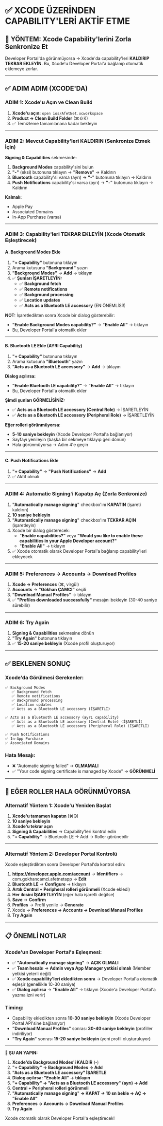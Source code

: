 # ✅ XCODE ÜZERİNDEN CAPABILITY'LERİ AKTİF ETME

## 🎯 YÖNTEM: Xcode Capability'lerini Zorla Senkronize Et

Developer Portal'da görünmüyorsa → Xcode'da capability'leri **KALDIRIP TEKRAR EKLEYİN**. Bu, Xcode'u Developer Portal'a bağlanıp otomatik eklemeye zorlar.

---

## ✅ ADIM ADIM (XCODE'DA)

### ADIM 1: Xcode'u Açın ve Clean Build

1. **Xcode'u açın:** `open ios/AfetNet.xcworkspace`
2. **Product → Clean Build Folder** (⌘⇧K)
3. ✅ Temizleme tamamlanana kadar bekleyin

---

### ADIM 2: Mevcut Capability'leri KALDIRIN (Senkronize Etmek İçin)

**Signing & Capabilities** sekmesinde:

1. **Background Modes** capability'sini bulun
2. **"-"** (eksi) butonuna tıklayın → **"Remove"** → Kaldırın
3. **Bluetooth** capability'si varsa (ayrı) → **"-"** butonuna tıklayın → Kaldırın
4. **Push Notifications** capability'si varsa (ayrı) → **"-"** butonuna tıklayın → Kaldırın

**Kalmalı:**
- Apple Pay
- Associated Domains
- In-App Purchase (varsa)

---

### ADIM 3: Capability'leri TEKRAR EKLEYİN (Xcode Otomatik Eşleştirecek)

#### A. Background Modes Ekle

1. **"+ Capability"** butonuna tıklayın
2. Arama kutusuna **"Background"** yazın
3. **"Background Modes"** → **Add** → tıklayın
4. ✅ **Şunları İŞARETLEYİN:**
   - ✅ **Background fetch**
   - ✅ **Remote notifications**
   - ✅ **Background processing**
   - ✅ **Location updates**
   - ✅ **Acts as a Bluetooth LE accessory** (EN ÖNEMLİSİ!)

**NOT:** İşaretledikten sonra Xcode bir dialog gösterebilir:
- **"Enable Background Modes capability?"** → **"Enable All"** → tıklayın
- Bu, Developer Portal'a otomatik ekler

---

#### B. Bluetooth LE Ekle (AYRI Capability)

1. **"+ Capability"** butonuna tıklayın
2. Arama kutusuna **"Bluetooth"** yazın
3. **"Acts as a Bluetooth LE accessory"** → **Add** → tıklayın

**Dialog açılırsa:**
- **"Enable Bluetooth LE capability?"** → **"Enable All"** → tıklayın
- Bu, Developer Portal'a otomatik ekler

**Şimdi şunları GÖRMELİSİNİZ:**
- ✅ **Acts as a Bluetooth LE accessory (Central Role)** → İŞARETLEYİN
- ✅ **Acts as a Bluetooth LE accessory (Peripheral Role)** → İŞARETLEYİN

**Eğer rolleri görünmüyorsa:**
- **5-10 saniye bekleyin** (Xcode Developer Portal'a bağlanıyor)
- Sayfayı yenileyin (başka bir sekmeye tıklayıp geri dönün)
- Hala görünmüyorsa → Adım 4'e geçin

---

#### C. Push Notifications Ekle

1. **"+ Capability"** → **"Push Notifications"** → **Add**
2. ✅ Aktif olmalı

---

### ADIM 4: Automatic Signing'i Kapatıp Aç (Zorla Senkronize)

1. **"Automatically manage signing"** checkbox'ını **KAPATIN** (işareti kaldırın)
2. **10 saniye bekleyin**
3. **"Automatically manage signing"** checkbox'ını **TEKRAR AÇIN** (işaretleyin)
4. Xcode bir dialog gösterecek:
   - **"Enable capabilities?"** veya **"Would you like to enable these capabilities in your Apple Developer account?"**
   - **"Enable All"** → tıklayın
5. ✅ Xcode otomatik olarak Developer Portal'a bağlanıp capability'leri ekleyecek

---

### ADIM 5: Preferences → Accounts → Download Profiles

1. **Xcode → Preferences** (⌘, virgül)
2. **Accounts** → **"Gökhan ÇAMCI"** seçili
3. **"Download Manual Profiles"** → tıklayın
4. ✅ **"Profiles downloaded successfully"** mesajını bekleyin (30-40 saniye sürebilir)

---

### ADIM 6: Try Again

1. **Signing & Capabilities** sekmesine dönün
2. **"Try Again"** butonuna tıklayın
3. ✅ **15-20 saniye bekleyin** (Xcode profil oluşturuyor)

---

## ✅ BEKLENEN SONUÇ

### Xcode'da Görülmesi Gerekenler:

```
✅ Background Modes
   ✅ Background fetch
   ✅ Remote notifications
   ✅ Background processing
   ✅ Location updates
   ✅ Acts as a Bluetooth LE accessory (İŞARETLİ)

✅ Acts as a Bluetooth LE accessory (ayrı capability)
   ✅ Acts as a Bluetooth LE accessory (Central Role) (İŞARETLİ)
   ✅ Acts as a Bluetooth LE accessory (Peripheral Role) (İŞARETLİ)

✅ Push Notifications
✅ In-App Purchase
✅ Associated Domains
```

### Hata Mesajı:
- ❌ "Automatic signing failed" → **OLMAMALI**
- ✅ "Your code signing certificate is managed by Xcode" → **GÖRÜNMELİ**

---

## 🔄 EĞER ROLLER HALA GÖRÜNMÜYORSA

### Alternatif Yöntem 1: Xcode'u Yeniden Başlat

1. **Xcode'u tamamen kapatın** (⌘Q)
2. **10 saniye bekleyin**
3. **Xcode'u tekrar açın**
4. **Signing & Capabilities** → Capability'leri kontrol edin
5. **"+ Capability"** → Bluetooth LE → Add → Roller görünebilir

---

### Alternatif Yöntem 2: Developer Portal Kontrolü

Xcode eşleştirdikten sonra Developer Portal'da kontrol edin:

1. **https://developer.apple.com/account** → **Identifiers** → com.gokhancamci.afetnetapp → **Edit**
2. **Bluetooth LE** → **Configure** → tıklayın
3. **Artık Central + Peripheral rolleri görünmeli** (Xcode ekledi)
4. **Her ikisini İŞARETLEYİN** (eğer hala işaretli değilse)
5. **Save** → **Confirm**
6. **Profiles** → Profil yenile → **Generate**
7. Xcode → **Preferences → Accounts → Download Manual Profiles**
8. **Try Again**

---

## 📋 ÖNEMLİ NOTLAR

### Xcode'un Developer Portal'a Eşleşmesi:

- ✅ **"Automatically manage signing"** → **AÇIK OLMALI**
- ✅ **Team hesabı** → **Admin veya App Manager yetkisi olmalı** (Member yetkisi yeterli değil)
- ✅ **Xcode capability'leri ekledikten sonra** → Developer Portal'a otomatik eşleşir (genellikle 10-30 saniye)
- ✅ **Dialog açılırsa** → **"Enable All"** → tıklayın (Xcode'a Developer Portal'a yazma izni verir)

### Timing:

- Capability ekledikten sonra **10-30 saniye bekleyin** (Xcode Developer Portal API'sine bağlanıyor)
- **"Download Manual Profiles"** sonrası **30-40 saniye bekleyin** (profiller indiriliyor)
- **"Try Again"** sonrası **15-20 saniye bekleyin** (yeni profil oluşturuluyor)

---

**🎯 ŞU AN YAPIN:**

1. **Xcode'da Background Modes'i KALDIR** (-)
2. **"+ Capability" → Background Modes → Add**
3. **"Acts as a Bluetooth LE accessory" İŞARETLE**
4. **Dialog açılırsa: "Enable All" → tıklayın**
5. **"+ Capability" → "Acts as a Bluetooth LE accessory" (ayrı) → Add**
6. **Central + Peripheral rolleri görünmeli**
7. **"Automatically manage signing" → KAPAT → 10 sn bekle → AÇ → "Enable All"**
8. **Preferences → Accounts → Download Manual Profiles**
9. **Try Again**

Xcode otomatik olarak Developer Portal'a eşleştirecek!








